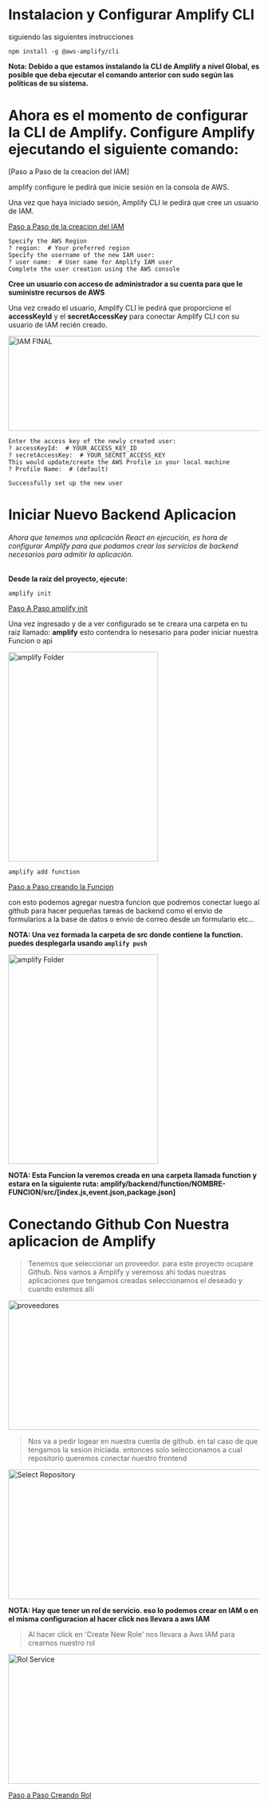 # Instalacion y Configurar Amplify CLI 

siguiendo las siguientes instrucciones

``` npm install -g @aws-amplify/cli  ```

**Nota: Debido a que estamos instalando la CLI de Amplify a nivel Global, es posible que deba ejecutar el comando anterior con sudo según las políticas de su sistema.**

# Ahora es el momento de configurar la CLI de Amplify. Configure Amplify ejecutando el siguiente comando:

[Paso a Paso de la creacion del IAM]

amplify configure le pedirá que inicie sesión en la consola de AWS.

Una vez que haya iniciado sesión, Amplify CLI le pedirá que cree un usuario de IAM.

[Paso a Paso de la creacion del IAM](https://i.imgur.com/Z4AqWsy.mp4)

```
Specify the AWS Region
? region:  # Your preferred region
Specify the username of the new IAM user:
? user name:  # User name for Amplify IAM user
Complete the user creation using the AWS console

```

**Cree un usuario con acceso de administrador a su cuenta para que le suministre recursos de AWS**

Una vez creado el usuario, Amplify CLI le pedirá que proporcione el **accessKeyId** y el **secretAccessKey** para conectar Amplify CLI con su usuario de IAM recién creado.

<img width='760px' height='190px' src="https://i.imgur.com/xhxEmtx.png" alt="IAM FINAL"></img>

```
Enter the access key of the newly created user:
? accessKeyId:  # YOUR_ACCESS_KEY_ID
? secretAccessKey:  # YOUR_SECRET_ACCESS_KEY
This would update/create the AWS Profile in your local machine
? Profile Name:  # (default)

Successfully set up the new user

```


# Iniciar Nuevo Backend Aplicacion

###### Ahora que tenemos una aplicación React en ejecución, es hora de configurar Amplify para que podamos crear los servicios de backend necesarios para admitir la aplicación.


**Desde la raíz del proyecto, ejecute:**

``` amplify init ```

[Paso A Paso amplify init](https://i.imgur.com/UBWJV7x.mp4)


Una vez ingresado y de a ver configurado se te creara una carpeta en tu raiz llamado: **amplify** esto contendra lo nesesario para poder iniciar nuestra Funcion o api

<img width='300px' height='420px' src='https://i.imgur.com/oOb8UR4.png' alt='amplify Folder'>

``` amplify add function ```

[Paso a Paso creando la Funcion](https://i.imgur.com/homTnno.mp4)

con esto podemos agregar nuestra funcion que podremos conectar luego al github para hacer pequeñas tareas de backend como el envio de formularios a la base de datos o envio de correo desde un formulario etc...

**NOTA: Una vez formada la carpeta de src donde contiene la function. puedes desplegarla usando ```amplify push```**

<img width='300px' height='420px' src='https://i.imgur.com/zlTeDKZ.png' alt='amplify Folder'>

**NOTA: Esta Funcion la veremos creada en una carpeta llamada function y estara en la siguiente ruta: amplify/backend/function/NOMBRE-FUNCION/src/[index.js,event.json,package.json]**

# Conectando Github Con Nuestra aplicacion de Amplify

> Tenemos que seleccionar un proveedor. para este proyecto ocupare Github. Nos vamos a Amplify y veremoss ahi todas nuestras aplicaciones que tengamos creadas seleccionamos el deseado y cuando estemos alli

<img width='720px' height='260px' src='https://i.imgur.com/TENUVr1.png' alt='proveedores'>


>Nos va a pedir logear en nuestra cuenta de github. en tal caso de que tengamos la sesion iniciada. entonces solo seleccionamos a cual repositorio queremos conectar nuestro frontend

<img width='720px' height='260px' src="https://i.imgur.com/JLu6Z2h.png" alt='Select Repository'>

**NOTA: Hay que tener un rol de servicio. eso lo podemos crear en IAM o en el misma configuracion al hacer click nos llevara a aws IAM**

> Al hacer click en 'Create New Role' nos llevara a Aws IAM para crearnos nuestro rol
<img width='720px' height='260px' src="https://i.imgur.com/X95EZCg.png" alt='Rol Service'>

[Paso a Paso Creando Rol](https://i.imgur.com/jesjDrv.mp4)
